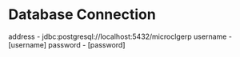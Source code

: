 # Database Connection

address - jdbc:postgresql://localhost:5432/microclgerp
username - [username]
password - [password]